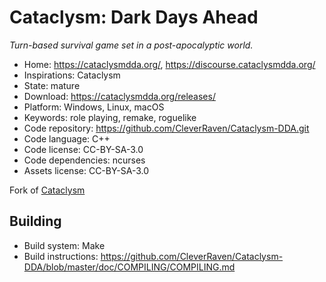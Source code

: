 # Cataclysm: Dark Days Ahead

_Turn-based survival game set in a post-apocalyptic world._

- Home: https://cataclysmdda.org/, https://discourse.cataclysmdda.org/
- Inspirations: Cataclysm
- State: mature
- Download: https://cataclysmdda.org/releases/
- Platform: Windows, Linux, macOS
- Keywords: role playing, remake, roguelike
- Code repository: https://github.com/CleverRaven/Cataclysm-DDA.git
- Code language: C++
- Code license: CC-BY-SA-3.0
- Code dependencies: ncurses
- Assets license: CC-BY-SA-3.0

Fork of [Cataclysm](cataclysm.md)

## Building

- Build system: Make
- Build instructions: https://github.com/CleverRaven/Cataclysm-DDA/blob/master/doc/COMPILING/COMPILING.md
